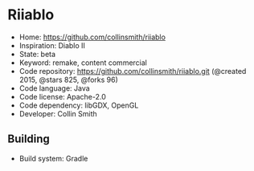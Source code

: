 # Riiablo

- Home: https://github.com/collinsmith/riiablo
- Inspiration: Diablo II
- State: beta
- Keyword: remake, content commercial
- Code repository: https://github.com/collinsmith/riiablo.git (@created 2015, @stars 825, @forks 96)
- Code language: Java
- Code license: Apache-2.0
- Code dependency: libGDX, OpenGL
- Developer: Collin Smith

## Building

- Build system: Gradle
